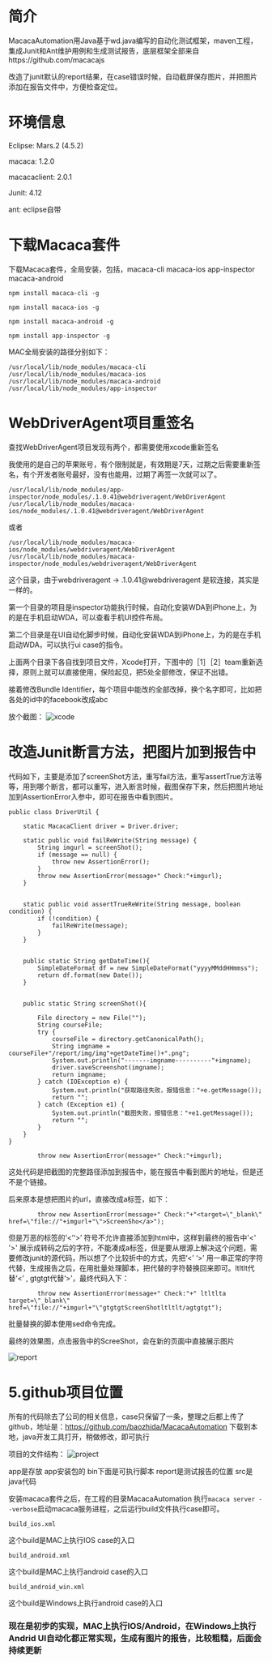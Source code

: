 # 简介
MacacaAutomation用Java基于wd.java编写的自动化测试框架，maven工程，集成Junit和Ant维护用例和生成测试报告，底层框架全部来自https://github.com/macacajs

改造了junit默认的report结果，在case错误时候，自动截屏保存图片，并把图片添加在报告文件中，方便检查定位。


# 环境信息

Eclipse: Mars.2 (4.5.2)

macaca: 1.2.0

macacaclient: 2.0.1

Junit: 4.12

ant: eclipse自带

# 下载Macaca套件

下载Macaca套件，全局安装，包括，macaca-cli macaca-ios app-inspector macaca-android

```
npm install macaca-cli -g

npm install macaca-ios -g

npm install macaca-android -g

npm install app-inspector -g
```

MAC全局安装的路径分别如下：

```
/usr/local/lib/node_modules/macaca-cli
/usr/local/lib/node_modules/macaca-ios
/usr/local/lib/node_modules/macaca-android
/usr/local/lib/node_modules/app-inspector
```

# WebDriverAgent项目重签名

查找WebDriverAgent项目发现有两个，都需要使用xcode重新签名

我使用的是自己的苹果账号，有个限制就是，有效期是7天，过期之后需要重新签名，有个开发者账号最好，没有也能用，过期了再签一次就可以了。

 ```
/usr/local/lib/node_modules/app-inspector/node_modules/.1.0.41@webdriveragent/WebDriverAgent
/usr/local/lib/node_modules/macaca-ios/node_modules/.1.0.41@webdriveragent/WebDriverAgent
```
或者
```
/usr/local/lib/node_modules/macaca-ios/node_modules/webdriveragent/WebDriverAgent
/usr/local/lib/node_modules/macaca-inspector/node_modules/webdriveragent/WebDriverAgent
```
这个目录，由于webdriveragent -> .1.0.41@webdriveragent  是软连接，其实是一样的。

第一个目录的项目是inspector功能执行时候，自动化安装WDA到iPhone上，为的是在手机启动WDA，可以查看手机UI控件布局。

第二个目录是在UI自动化脚步时候，自动化安装WDA到iPhone上，为的是在手机启动WDA，可以执行ui case的指令。

上面两个目录下各自找到项目文件，Xcode打开，下图中的［1］［2］team重新选择，原则上就可以直接使用，保险起见，把5处全部修改，保证不出错。

接着修改Bundle Identifier，每个项目中能改的全部改掉，换个名字即可，比如把各处的id中的facebook改成abc

放个截图：
![xcode](./report/img/xcode1.png)
# 改造Junit断言方法，把图片加到报告中

代码如下，主要是添加了screenShot方法，重写fail方法，重写assertTrue方法等等，用到哪个断言，都可以重写，进入断言时候，截图保存下来，然后把图片地址加到AssertionError入参中，即可在报告中看到图片。
```
public class DriverUtil {

	static MacacaClient driver = Driver.driver;
	
	static public void failReWrite(String message) {
		String imgurl = screenShot();
		if (message == null) {
            throw new AssertionError();
        }
        throw new AssertionError(message+" Check:"+imgurl);
	}
	
	
	static public void assertTrueReWrite(String message, boolean condition) {
        if (!condition) {
        	failReWrite(message);
        }
    }
	
    
    public static String getDateTime(){  
        SimpleDateFormat df = new SimpleDateFormat("yyyyMMddHHmmss");  
        return df.format(new Date());  
    }
    
    
    public static String screenShot(){
    	
    	File directory = new File("");
    	String courseFile;
	    try {
	    	courseFile = directory.getCanonicalPath();
	    	String imgname = courseFile+"/report/img/img"+getDateTime()+".png";
	    	System.out.println("-------imgname----------"+imgname);
	    	driver.saveScreenshot(imgname);
	    	return imgname;
		} catch (IOException e) {
			System.out.println("获取路径失败，报错信息："+e.getMessage());
			return "";
		} catch (Exception e1) {
			System.out.println("截图失败，报错信息："+e1.getMessage());
			return "";
		}
	}
}

```

```
        throw new AssertionError(message+" Check:"+imgurl); 
```
这处代码是把截图的完整路径添加到报告中，能在报告中看到图片的地址，但是还不是个链接。

后来原本是想把图片的url，直接改成a标签，如下：
```
        throw new AssertionError(message+" Check:"+"<target=\"_blank\" href=\"file://"+imgurl+"\">ScreenSho</a>");
```
但是万恶的标签的‘<’‘>’ 符号不允许直接添加到html中，这样到最终的报告中'<' '>' 展示成转码之后的字符，不能凑成a标签，但是要从根源上解决这个问题，需要修改junit的源代码，所以想了个比较折中的方式，先把‘<’ ‘>’ 用一串正常的字符代替，生成报告之后，在用批量处理脚本，把代替的字符替换回来即可。ltltlt代替‘<’ , gtgtgt代替‘>’，最终代码入下：
```
        throw new AssertionError(message+" Check:"+" ltltlta target=\"_blank\" href=\"file://"+imgurl+"\"gtgtgtScreenShotltltlt/agtgtgt");
```

批量替换的脚本使用sed命令完成。


最终的效果图，点击报告中的ScreeShot，会在新的页面中直接展示图片

![report](./report/img/report1.png)


# 5.github项目位置
所有的代码除去了公司的相关信息，case只保留了一条，整理之后都上传了github，地址是：https://github.com/baozhida/MacacaAutomation
下载到本地，java开发工具打开，稍做修改，即可执行

项目的文件结构：
![project](./report/img/project1.png)

app是存放 app安装包的
bin下面是可执行脚本
report是测试报告的位置
src是java代码

安装macaca套件之后，在工程的目录MacacaAutomation 执行```macaca server --verbose```启动macaca服务进程，之后运行build文件执行case即可。
```
build_ios.xml
```
这个build是MAC上执行IOS case的入口
```
build_android.xml
```
这个build是MAC上执行android case的入口
```
build_android_win.xml
```
这个build是Windows上执行android case的入口

### 现在是初步的实现，MAC上执行IOS/Android，在Windows上执行Andrid UI自动化都正常实现，生成有图片的报告，比较粗糙，后面会持续更新

